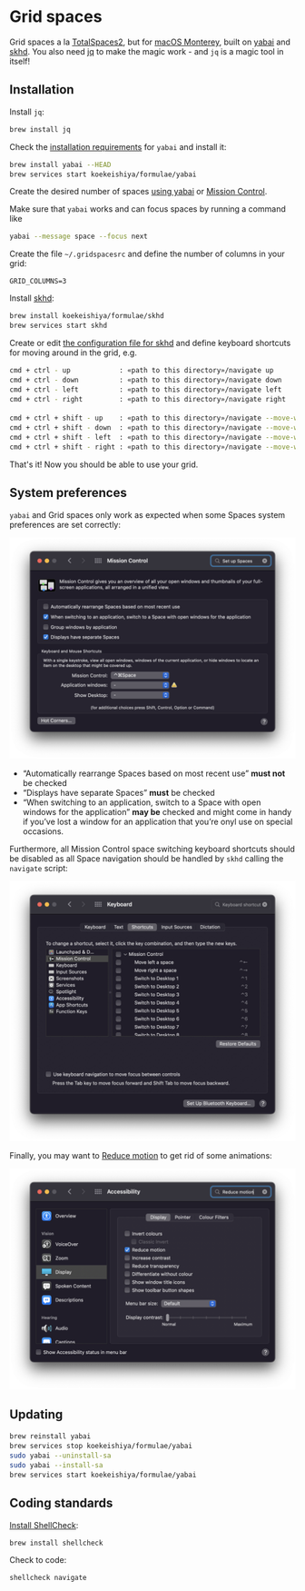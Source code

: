 # Grid spaces

Grid spaces a la [TotalSpaces2](https://totalspaces.binaryage.com/), but for
[macOS Monterey](https://www.apple.com/macos/monterey/), built on
[yabai](https://github.com/koekeishiya/yabai) and
[skhd](https://github.com/koekeishiya/skhd). You also need
[jq](https://stedolan.github.io/jq/) to make the magic work - and `jq` is a
magic tool in itself!

## Installation

Install `jq`:

```sh
brew install jq
```

Check the [installation
requirements](https://github.com/koekeishiya/yabai/wiki#installation-requirements)
for `yabai` and install it:

```sh
brew install yabai --HEAD
brew services start koekeishiya/formulae/yabai
```

Create the desired number of spaces [using
yabai](https://github.com/koekeishiya/yabai/wiki/Commands#create-and-destroy-spaces)
or [Mission Control](https://support.apple.com/en-us/HT204100).

Make sure that `yabai` works and can focus spaces by running a command like

```sh
yabai --message space --focus next
```

Create the file `~/.gridspacesrc` and define the number of columns in your grid:

```dotenv
GRID_COLUMNS=3
```

Install [skhd](https://github.com/koekeishiya/skhd#install):

```sh
brew install koekeishiya/formulae/skhd
brew services start skhd
```

Create or edit [the configuration file for
skhd](https://github.com/koekeishiya/skhd#configuration) and define keyboard
shortcuts for moving around in the grid, e.g.

```sh
cmd + ctrl - up            : «path to this directory»/navigate up
cmd + ctrl - down          : «path to this directory»/navigate down
cmd + ctrl - left          : «path to this directory»/navigate left
cmd + ctrl - right         : «path to this directory»/navigate right

cmd + ctrl + shift - up    : «path to this directory»/navigate --move-window up
cmd + ctrl + shift - down  : «path to this directory»/navigate --move-window down
cmd + ctrl + shift - left  : «path to this directory»/navigate --move-window left
cmd + ctrl + shift - right : «path to this directory»/navigate --move-window right
```

That's it! Now you should be able to use your grid.

## System preferences

`yabai` and Grid spaces only work as expected when some Spaces system
preferences are set correctly:

![System Preferences: Set up spaces](images/set-up-spaces.png)

* “Automatically rearrange Spaces based on most recent use” **must not** be checked
* “Displays have separate Spaces” **must** be checked
* “When switching to an application, switch to a Space with open windows for the
  application” **may be** checked and might come in handy if you’ve lost a
  window for an application that you’re onyl use on special occasions.

Furthermore, all Mission Control space switching keyboard shortcuts should be
disabled as all Space navigation should be handled by `skhd` calling the
`navigate` script:

![System Preferences: Mission Control space switching keyboard shortcuts](images/keyboard-shortcuts.png)

Finally, you may want to [Reduce
motion](https://support.apple.com/en-hk/guide/mac-help/mchlc03f57a1/mac) to get
rid of some animations:

![System Preferences: Reduce motion](images/reduce-motion.png)

## Updating

```sh
brew reinstall yabai
brew services stop koekeishiya/formulae/yabai
sudo yabai --uninstall-sa
sudo yabai --install-sa
brew services start koekeishiya/formulae/yabai
```

## Coding standards

[Install ShellCheck](https://github.com/koalaman/shellcheck#installing):

```sh
brew install shellcheck
```

Check to code:

```sh
shellcheck navigate
```
